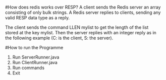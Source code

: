 
#How does redis works over RESP?
A client sends the Redis server an array consisting of only bulk strings.
A Redis server replies to clients, sending any valid RESP data type as a reply.

The client sends the command LLEN mylist to get the length of the list stored at the key mylist. Then the server replies with an integer reply as in the following example (C: is the client, S: the server).

#How to run the Programme
1. Run ServerRunner.java
2. Run ClientRunner.java
3. Run commands
4. Exit
